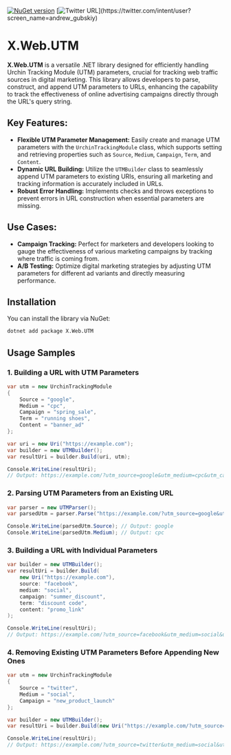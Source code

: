[![NuGet version](https://badge.fury.io/nu/X.Web.UTM.svg)](https://badge.fury.io/nu/X.Web.UTM)
[![Twitter URL](https://img.shields.io/twitter/url/https/twitter.com/andrew_gubskiy.svg?style=social&label=Follow%20me!)](https://twitter.com/intent/user?screen_name=andrew_gubskiy)

# X.Web.UTM

**X.Web.UTM** is a versatile .NET library designed for efficiently handling Urchin Tracking Module (UTM) parameters, crucial for tracking web traffic sources in digital marketing. This library allows developers to parse, construct, and append UTM parameters to URLs, enhancing the capability to track the effectiveness of online advertising campaigns directly through the URL's query string.

## Key Features:
- **Flexible UTM Parameter Management:** Easily create and manage UTM parameters with the `UrchinTrackingModule` class, which supports setting and retrieving properties such as `Source`, `Medium`, `Campaign`, `Term`, and `Content`.
- **Dynamic URL Building:** Utilize the `UTMBuilder` class to seamlessly append UTM parameters to existing URIs, ensuring all marketing and tracking information is accurately included in URLs.
- **Robust Error Handling:** Implements checks and throws exceptions to prevent errors in URL construction when essential parameters are missing.

## Use Cases:
- **Campaign Tracking:** Perfect for marketers and developers looking to gauge the effectiveness of various marketing campaigns by tracking where traffic is coming from.
- **A/B Testing:** Optimize digital marketing strategies by adjusting UTM parameters for different ad variants and directly measuring performance.

## Installation

You can install the library via NuGet:

```bash
dotnet add package X.Web.UTM
```

## Usage Samples

### 1. Building a URL with UTM Parameters

```csharp
var utm = new UrchinTrackingModule
{
    Source = "google",
    Medium = "cpc",
    Campaign = "spring_sale",
    Term = "running shoes",
    Content = "banner_ad"
};

var uri = new Uri("https://example.com");
var builder = new UTMBuilder();
var resultUri = builder.Build(uri, utm);

Console.WriteLine(resultUri);
// Output: https://example.com/?utm_source=google&utm_medium=cpc&utm_campaign=spring_sale&utm_term=running+shoes&utm_content=banner_ad
```


### 2. Parsing UTM Parameters from an Existing URL
```csharp
var parser = new UTMParser();
var parsedUtm = parser.Parse("https://example.com/?utm_source=google&utm_medium=cpc&utm_campaign=spring_sale&utm_term=running+shoes&utm_content=banner_ad");

Console.WriteLine(parsedUtm.Source); // Output: google
Console.WriteLine(parsedUtm.Medium); // Output: cpc
```

### 3. Building a URL with Individual Parameters

```csharp
var builder = new UTMBuilder();
var resultUri = builder.Build(
    new Uri("https://example.com"),
    source: "facebook",
    medium: "social",
    campaign: "summer_discount",
    term: "discount code",
    content: "promo_link"
);

Console.WriteLine(resultUri);
// Output: https://example.com/?utm_source=facebook&utm_medium=social&utm_campaign=summer_discount&utm_term=discount+code&utm_content=promo_link
```

### 4. Removing Existing UTM Parameters Before Appending New Ones
```csharp
var utm = new UrchinTrackingModule
{
    Source = "twitter",
    Medium = "social",
    Campaign = "new_product_launch"
};

var builder = new UTMBuilder();
var resultUri = builder.Build(new Uri("https://example.com/?utm_source=oldsource&utm_medium=oldmedium&utm_campaign=oldcampaign"), utm);

Console.WriteLine(resultUri);
// Output: https://example.com/?utm_source=twitter&utm_medium=social&utm_campaign=new_product_launch
```
